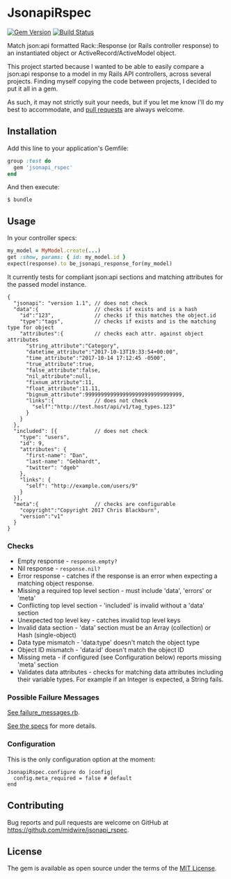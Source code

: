 # JsonapiRspec

[![Gem Version](https://badge.fury.io/rb/jsonapi_rspec.svg)](https://badge.fury.io/rb/jsonapi_rspec)
[![Build Status](https://travis-ci.org/midwire/jsonapi_rspec.svg?branch=master)](https://travis-ci.org/midwire/jsonapi_rspec)

Match json:api formatted Rack::Response (or Rails controller response) to an instantiated object or ActiveRecord/ActiveModel object.

This project started because I wanted to be able to easily compare a json:api response to a model in my Rails API controllers, across several projects. Finding myself copying the code between projects, I decided to put it all in a gem.

As such, it may not strictly suit your needs, but if you let me know I'll do my best to accommodate, and [pull requests](https://github.com/midwire/jsonapi_rspec/pulls) are always welcome.

## Installation

Add this line to your application's Gemfile:

```ruby
group :test do
  gem 'jsonapi_rspec'
end
```

And then execute:

    $ bundle

## Usage

In your controller specs:

```ruby
my_model = MyModel.create(...)
get :show, params: { id: my_model.id }
expect(response).to be_jsonapi_response_for(my_model)
```

It currently tests for compliant json:api sections and matching attributes for the passed model instance.
```
{
  "jsonapi": "version 1.1", // does not check
  "data":{                  // checks if exists and is a hash
    "id":"123",             // checks if this matches the object.id
    "type":"tags",          // checks if exists and is the matching type for object
    "attributes":{          // checks each attr. against object attributes
      "string_attribute":"Category",
      "datetime_attribute":"2017-10-13T19:33:54+00:00",
      "time_attribute":"2017-10-14 17:12:45 -0500",
      "true_attribute":true,
      "false_attribute":false,
      "nil_attribute":null,
      "fixnum_attribute":11,
      "float_attribute":11.11,
      "bignum_attribute":9999999999999999999999999999999,
      "links":{             // does not check
        "self":"http://test.host/api/v1/tag_types.123"
      }
    }
  },
  "included": [{            // does not check
    "type": "users",
    "id": 9,
    "attributes": {
      "first-name": "Dan",
      "last-name": "Gebhardt",
      "twitter": "dgeb"
    },
    "links": {
      "self": "http://example.com/users/9"
    }
  }],
  "meta":{                  // checks are configurable
    "copyright":"Copyright 2017 Chris Blackburn",
    "version":"v1"
  }
}
```

### Checks

* Empty response - `response.empty?`
* Nil response - `response.nil?`
* Error response - catches if the response is an error when expecting a matching object response.
* Missing a required top level section - must include 'data', 'errors' or 'meta'
* Conflicting top level section - 'included' is invalid without a 'data' section
* Unexpected top level key - catches invalid top level keys
* Invalid data section - 'data' section must be an Array (collection) or Hash (single-object)
* Data type mismatch - 'data:type' doesn't match the object type
* Object ID mismatch - 'data:id' doesn't match the object ID
* Missing meta - if configured (see Configuration below) reports missing 'meta' section
* Validates data attributes - checks for matching data attributes including their variable types. For example if an Integer is expected, a String fails.

### Possible Failure Messages

[See failure_messages.rb](https://github.com/midwire/jsonapi_rspec/blob/develop/lib/jsonapi_rspec/failure_messages.rb).

[See the specs](https://github.com/midwire/jsonapi_rspec/blob/develop/spec/lib/jsonapi_rspec/be_json_api_response_for_spec.rb) for more details.

### Configuration

This is the only configuration option at the moment:

    JsonapiRspec.configure do |config|
      config.meta_required = false # default
    end


## Contributing

Bug reports and pull requests are welcome on GitHub at https://github.com/midwire/jsonapi_rspec.

## License

The gem is available as open source under the terms of the [MIT License](https://opensource.org/licenses/MIT).
